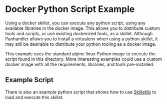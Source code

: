 # Docker Python Script Example

Using a docker skillet, you can execute any python script, using any available libraries in the docker image. This
allows you to distribute custom tools and scripts, or use existing dockerized tools, as a skillet. Although
Panhandler allows you to install a virtualenv when using a python skillet, it may still be desirable to distribute
your python tooling as a docker image.

This example uses the standard alpine linux Python image to execute the script found in this directory. More 
interesting examples could use a custom docker image with all the requirements, libraries, and tools pre-installed.

## Example Script

There is also an example python script that shows how to use 
[Skilletlib](https://github.com/paloaltonetworks/skilletlib) to load and execute this skillet. 